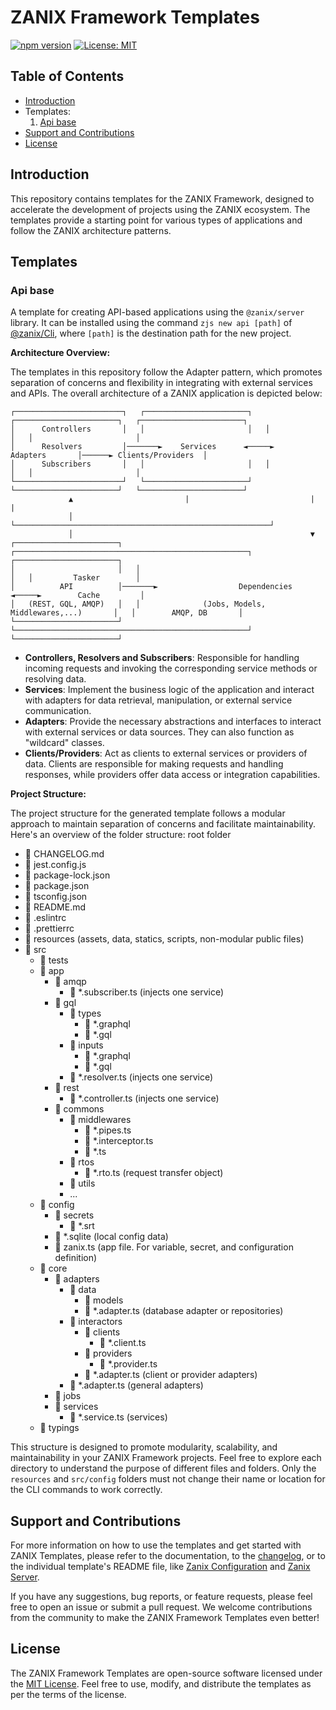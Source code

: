 # ZANIX Framework Templates

[![npm version](https://badge.fury.io/js/%40zanix%2Ftemplates.svg)](https://badge.fury.io/js/%40zanix%2Ftemplates) [![License: MIT](https://img.shields.io/badge/License-MIT-blue.svg)](https://opensource.org/licenses/MIT)

## Table of Contents

- [Introduction](#introduction)
- Templates:
  1. [ Api base](#api-base)
- [Support and Contributions](#support-and-contributions)
- [License](#license)

## Introduction

This repository contains templates for the ZANIX Framework, designed to accelerate the development of projects using the ZANIX ecosystem. The templates provide a starting point for various types of applications and follow the ZANIX architecture patterns.

## Templates

### Api base

A template for creating API-based applications using the `@zanix/server` library. It can be installed using the command `zjs new api [path]` of [@zanix/Cli](https://www.npmjs.com/package/@zanix/cli#readme), where `[path]` is the destination path for the new project.

**Architecture Overview:**

The templates in this repository follow the Adapter pattern, which promotes separation of concerns and flexibility in integrating with external services and APIs. The overall architecture of a ZANIX application is depicted below:

```
┌────────────────────────┐   ┌───────────────────────┐   ┌───────────────────────┐   ┌───────────────────────┐
│      Controllers       │   │                       │   │                       │   │                       │
│      Resolvers         │───────►    Services      ◄─────►       Adapters       │──────► Clients/Providers  │
│      Subscribers       │   │                       │   │                       │   │                       │
└────────────────────────┘   └───────────────────────┘   └───────────────────────┘   └───────────────────────┘
             ▲                         |                           |                             |
             │                         └─────────────────────────────────────────────────────────┘
             │                                                     ▼
┌───────────────────────┐   ┌────────────────────────────────────────────────────┐   ┌───────────────────────┐
│                       │   │                                                    │   │         Tasker        │
│          API          │───────►                  Dependencies                 ◄─────►        Cache         │
│   (REST, GQL, AMQP)   │   │              (Jobs, Models, Middlewares,...)       │   │        AMQP, DB       │
└───────────────────────┘   └────────────────────────────────────────────────────┘   └───────────────────────┘

```

- **Controllers, Resolvers and Subscribers**: Responsible for handling incoming requests and invoking the corresponding service methods or resolving data.
- **Services**: Implement the business logic of the application and interact with adapters for data retrieval, manipulation, or external service communication.
- **Adapters**: Provide the necessary abstractions and interfaces to interact with external services or data sources. They can also function as "wildcard" classes.
- **Clients/Providers**: Act as clients to external services or providers of data. Clients are responsible for making requests and handling responses, while providers offer data access or integration capabilities.

**Project Structure:**

The project structure for the generated template follows a modular approach to maintain separation of concerns and facilitate maintainability. Here's an overview of the folder structure:
root folder

- 📄 CHANGELOG.md
- 📄 jest.config.js
- 📄 package-lock.json
- 📄 package.json
- 📄 tsconfig.json
- 📄 README.md
- 📄 .eslintrc
- 📄 .prettierrc
- 📁 resources (assets, data, statics, scripts, non-modular public files)
- 📁 src
  - 📁 tests
  - 📁 app
    - 📁 amqp
      - 📄 \*.subscriber.ts (injects one service)
    - 📁 gql
      - 📁 types
        - 📄 \*.graphql
        - 📄 \*.gql
      - 📁 inputs
        - 📄 \*.graphql
        - 📄 \*.gql
      - 📄 \*.resolver.ts (injects one service)
    - 📁 rest
      - 📄 \*.controller.ts (injects one service)
    - 📁 commons
      - 📁 middlewares
        - 📄 \*.pipes.ts
        - 📄 \*.interceptor.ts
        - 📄 \*.ts
      - 📁 rtos
        - 📄 \*.rto.ts (request transfer object)
      - 📁 utils
      - ...
  - 📁 config
    - 📁 secrets
      - 📄 \*.srt
    - 📄 \*.sqlite (local config data)
    - 📄 zanix.ts (app file. For variable, secret, and configuration definition)
  - 📁 core
    - 📁 adapters
      - 📁 data
        - 📁 models
        - 📄 \*.adapter.ts (database adapter or repositories)
      - 📁 interactors
        - 📁 clients
          - 📄 \*.client.ts
        - 📁 providers
          - 📄 \*.provider.ts
        - 📄 \*.adapter.ts (client or provider adapters)
      - 📄 \*.adapter.ts (general adapters)
    - 📁 jobs
    - 📁 services
      - 📄 \*.service.ts (services)
  - 📁 typings

This structure is designed to promote modularity, scalability, and maintainability in your ZANIX Framework projects. Feel free to explore each directory to understand the purpose of different files and folders. Only the `resources` and `src/config` folders must not change their name or location for the CLI commands to work correctly.

## Support and Contributions

For more information on how to use the templates and get started with ZANIX Templates, please refer to the documentation, to the [changelog](/CHANGELOG.md#changelog), or to the individual template's README file, like [Zanix Configuration](https://github.com/zanix-io/zjs-config#readme) and [Zanix Server](https://www.npmjs.com/package/@zanix/server#readme).

If you have any suggestions, bug reports, or feature requests, please feel free to open an issue or submit a pull request. We welcome contributions from the community to make the ZANIX Framework Templates even better!

## License

The ZANIX Framework Templates are open-source software licensed under the [MIT License](https://github.com/zanix-io/zjs-templates/blob/main/LICENSE). Feel free to use, modify, and distribute the templates as per the terms of the license.

